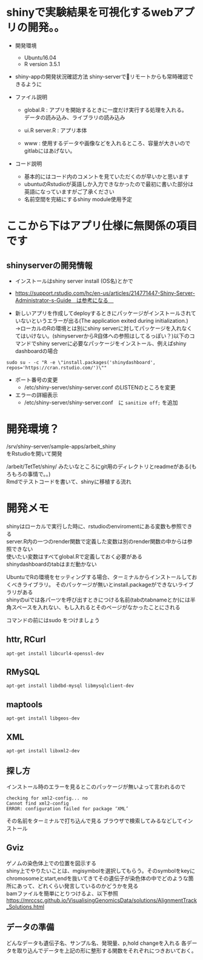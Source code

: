 # shinyで実験結果を可視化するwebアプリの開発。。

- 開発環境
	- Ubuntu16.04
	- R version 3.5.1
- shiny-appの開発状況確認方法
shiny-serverでリモートからも常時確認できるように

- ファイル説明
	- global.R : アプリを開始するときに一度だけ実行する処理を入れる。  
	データの読み込み、ライブラリの読み込み

	- ui.R server.R : アプリ本体

	- www : 使用するデータや画像などを入れるところ、容量が大きいのでgitlabにはあげない。

- コード説明
  - 基本的にはコード内のコメントを見ていただくのが早いかと思います
  - ubuntuのRstudioが英語しか入力できなかったので最初に書いた部分は英語になっていますがご了承ください
  - 名前空間を完結にするshiny module使用予定

# ここから下はアプリ仕様に無関係の項目です
## shinyserverの開発情報
- インストールはshiny server install (OS名)とかで

- https://support.rstudio.com/hc/en-us/articles/214771447-Shiny-Server-Administrator-s-Guide　は参考になる　

- 新しいアプリを作成してdeployするときにパッケージがインストールされていないというエラーが出る(The application exited during initialization.)  
→ローカルのRの環境とは別にshiny serverに対してパッケージを入れなくてはいけない。(shinyserverからR自体への参照はしてるっぽい？)以下のコマンドでshiny serverに必要なパッケージをインストール、例えばshiny dashboardの場合  
``` 
sudo su - -c "R -e \"install.packages('shinydashboard', repos='https://cran.rstudio.com/')\""
```

* ポート番号の変更
	* /etc/shiny-server/shiny-server.conf のLISTENのところを変更
* エラーの詳細表示
	* /etc/shiny-server/shiny-server.conf　に `sanitize off;` を追加


# 開発環境？
/srv/shiny-server/sample-apps/arbeit_shiny  
をRstudioを開いて開発

/arbeit/TetTet/shiny/
みたいなところにgit用のディレクトリとreadmeがある(もろもろの事情で。。)  
Rmdでテストコードを書いて、shinyに移植する流れ  


# 開発メモ
shinyはローカルで実行した時に、rstudioのenviromentにある変数も参照できる  
server.R内の一つのrender関数で定義した変数は別のrender関数の中からは参照できない  
使いたい変数はすべてglobal.Rで定義しておく必要がある  
shinydashboardのtabはまだ動かない  


UbuntuでRの環境をセッティングする場合、ターミナルからインストールしておくべきライブラリ。
そのパッケージが無いとinstall.packageができないライブラリがある  
shinyのuiでは各パーツを呼び出すときにつける名前(tabのtabnameとか)には半角スペースを入れない、もし入れるとそのページがなかったことにされる  


コマンドの前にはsudo をつけましょう
## httr, RCurl
```
apt-get install libcurl4-openssl-dev
```
## RMySQL
```
apt-get install libdbd-mysql libmysqlclient-dev
```

## maptools
```
apt-get install libgeos-dev
```

## XML
```
apt-get install libxml2-dev
```
## 探し方

インストール時のエラーを見るとこのパッケージが無いよって言われるので
```
checking for xml2-config... no
Cannot find xml2-config
ERROR: configuration failed for package ‘XML’
```

その名前をターミナルで打ち込んで見る
ブラウザで検索してみるなどしてインストール



## Gviz
ゲノムの染色体上での位置を図示する  
shiny上でやりたいことは、mgisymbolを選択してもらう。そのsymbolをkeyにchromosomeとstart,endを抜いてきてその遺伝子が染色体の中でどのような箇所にあって、どれくらい発言しているのかどうかを見る  
bamファイルを簡単にとりつけるよ、以下参照
https://mrccsc.github.io/VisualisingGenomicsData/solutions/AlignmentTrack_Solutions.html
## データの準備
どんなデータも遺伝子名、サンプル名、発現量、p,hold changeを入れる
各データを取り込んでデータを上記の形に整形する関数をそれぞれにつきおいておく。 
